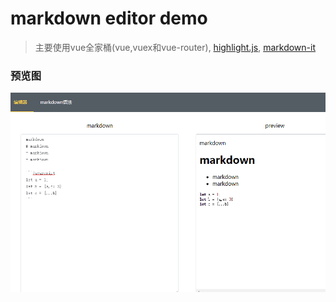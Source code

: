 # markdown editor demo
> 主要使用vue全家桶(vue,vuex和vue-router), [highlight.js](https://github.com/highlightjs/highlight.js,"highlight"), [markdown-it](https://github.com/markdown-it/markdown-it,"markown-it")

### 预览图
![demo](https://github.com/Lihyrs/markdown-editor-demo/raw/master/screenshot/demo.png)


